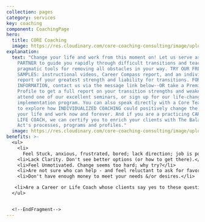 ```yaml
---
collection: pages
category: services
key: coaching
component: CoachingPage
hero:
  title: CORE Coaching
  image: https://res.cloudinary.com/core-coaching-consulting/image/upload/v1596493058/pexels-pixabay-161154_uftaqi.jpg
explanation:
  text: "Change your life and work from this moment on! Let us serve as an EXPERT
    PARTNER to guide you rapidly through difficult transitions and teach you
    pragmatic tools for removing all obstacles in your way. TRY OUR FREE
    SAMPLES: instructional videos, Career Compass report, and an individualized
    report of your greatest strength and liability for transitions. FOR MORE
    INFORMATION, contact us via the message link below--OR take a Premium
    Profile to get a full report on your transition strengths and weaknesses,
    attend one of our excellent seminars, or sign up for our life-changing group
    implementation program. You can also speak directly with a Core Team member
    to explore how INDIVIDUALIZED COACHING could positively change the course of
    your life and work now and forever. And if you are a practicing CAREER OR
    LIFE COACH, we can certify you to enrich your clients with The Balancing
    Act's processes, programs and profiles."
  image: https://res.cloudinary.com/core-coaching-consulting/image/upload/v1600813635/Coaching_cropped_ajnp1h.jpg
benefits: >-
  <ul>
    <li>
      Feel Stuck, anxious, frustrated, bored; lack direction; job is poor fit.</li>
    <li>Lack Clarity. Don't see better options (or how to get there).</li>
    <li>Feel Unmotivated. Change seems too hard; why try?</li>
    <li>Are not sure who can help - and feel reluctant to ask for favors.</li>
    <li>Don't have enough money to meet your needs &/or desires.</li>

   <li>Are a Career or Life Coach whose clients say yes to these questions.</li>
  </ul>


  <!--EndFragment-->
---
```

